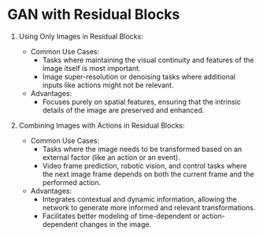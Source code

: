 # GAN with Residual Blocks



1. Using Only Images in Residual Blocks:
   - Common Use Cases:
     - Tasks where maintaining the visual continuity and features of the image itself is most important.
     - Image super-resolution or denoising tasks where additional inputs like actions might not be relevant.
   - Advantages:
     - Focuses purely on spatial features, ensuring that the intrinsic details of the image are preserved and enhanced.

2. Combining Images with Actions in Residual Blocks:
   - Common Use Cases:
     - Tasks where the image needs to be transformed based on an external factor (like an action or an event).
     - Video frame prediction, robotic vision, and control tasks where the next image frame depends on both the current frame and the performed action.
   - Advantages:
     - Integrates contextual and dynamic information, allowing the network to generate more informed and relevant transformations.
     - Facilitates better modeling of time-dependent or action-dependent changes in the image.